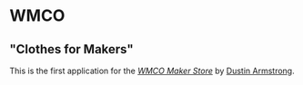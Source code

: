 # WMCO

## "Clothes for Makers"

This is the first application for the
[*WMCO Maker Store*](https://weathermaker.co/)
by [Dustin Armstrong](http://dustinarmstrong.info/).